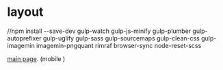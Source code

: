 # layout


//npm install --save-dev gulp-watch gulp-js-minify gulp-plumber gulp-autoprefixer gulp-uglify gulp-sass gulp-sourcemaps gulp-clean-css gulp-imagemin imagemin-pngquant rimraf browser-sync node-reset-scss

[main page](https://rawgit.com/Vit05/layout/true-a/public/true-a/index.html). (mobile )
